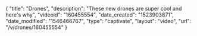 {
    "title": "Drones",
    "description": "These new drones are super cool and here's why",
    "videoid": "160455554",
    "date_created": "1523903871",
    "date_modified": "1546466767",
    "type": "captivate",
    "layout": "video",
    "url": "\/v\/drones\/160455554"
}